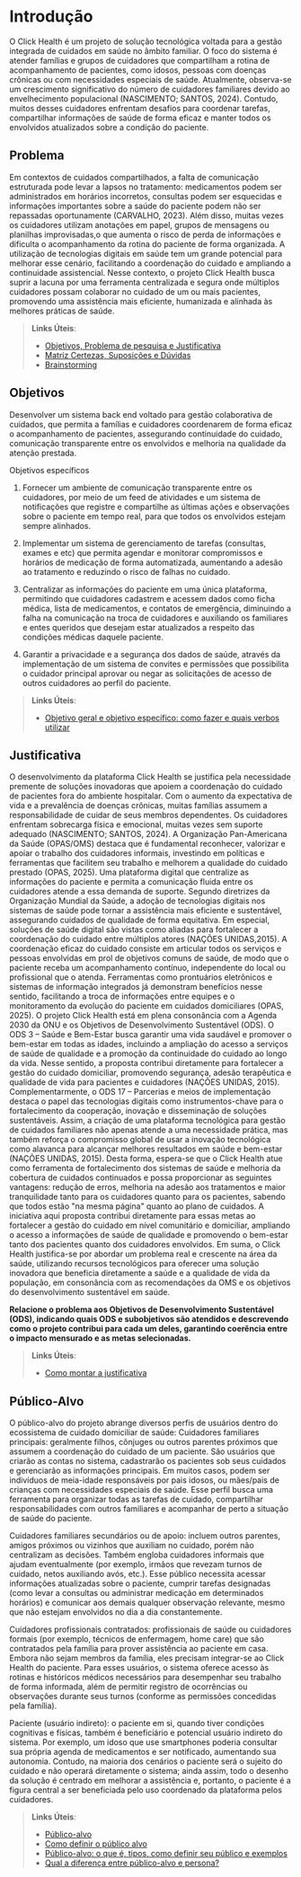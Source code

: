 # Introdução

O Click Health é um projeto de solução tecnológica voltada para a gestão integrada de cuidados em saúde no âmbito familiar. O foco do sistema é atender famílias e grupos de cuidadores que compartilham a rotina de acompanhamento de pacientes, como idosos, pessoas com doenças crônicas ou com necessidades especiais de saúde. 
Atualmente, observa-se um crescimento significativo do número de cuidadores familiares devido ao envelhecimento populacional (NASCIMENTO; SANTOS, 2024). Contudo, muitos desses cuidadores enfrentam desafios para coordenar tarefas, compartilhar informações de saúde de forma eficaz e manter todos os envolvidos atualizados sobre a condição do paciente.


## Problema

Em contextos de cuidados compartilhados, a falta de comunicação estruturada pode levar a lapsos no tratamento: medicamentos podem ser administrados em horários incorretos, consultas podem ser esquecidas e informações importantes sobre a saúde do paciente podem não ser repassadas oportunamente (CARVALHO, 2023).  Além disso, muitas vezes os cuidadores utilizam anotações em papel, grupos de mensagens ou planilhas improvisadas,o que aumenta o risco de perda de informações e dificulta o acompanhamento da rotina do paciente de forma organizada.
A utilização de tecnologias digitais em saúde tem um grande potencial para melhorar esse cenário, facilitando a coordenação do cuidado e ampliando a continuidade assistencial. Nesse contexto, o projeto Click Health busca suprir a lacuna por uma ferramenta centralizada e segura onde múltiplos cuidadores possam colaborar no cuidado de um ou mais pacientes, promovendo uma assistência mais eficiente, humanizada e alinhada às melhores práticas de saúde.

> **Links Úteis**:
> - [Objetivos, Problema de pesquisa e Justificativa](https://medium.com/@versioparole/objetivos-problema-de-pesquisa-e-justificativa-c98c8233b9c3)
> - [Matriz Certezas, Suposições e Dúvidas](https://medium.com/educa%C3%A7%C3%A3o-fora-da-caixa/matriz-certezas-suposi%C3%A7%C3%B5es-e-d%C3%BAvidas-fa2263633655)
> - [Brainstorming](https://www.euax.com.br/2018/09/brainstorming/)

## Objetivos

Desenvolver um sistema back end voltado para gestão colaborativa de cuidados, que permita a famílias e cuidadores coordenarem de forma eficaz o acompanhamento de pacientes, assegurando continuidade do cuidado, comunicação transparente entre os envolvidos e melhoria na qualidade da atenção prestada.

Objetivos específicos
1. Fornecer um ambiente de comunicação transparente entre os cuidadores, por meio de um feed de atividades e um sistema de notificações que registre e compartilhe as últimas ações e observações sobre o paciente em tempo real, para que todos os envolvidos estejam sempre alinhados.

2. Implementar um sistema de gerenciamento de tarefas (consultas, exames e etc) que permita agendar e monitorar compromissos e horários de medicação de forma automatizada, aumentando a adesão ao tratamento e reduzindo o risco de falhas no cuidado.

3. Centralizar as informações do paciente em uma única plataforma, permitindo que cuidadores cadastrem e acessem dados como ficha médica, lista de medicamentos, e contatos de emergência, diminuindo a falha na comunicação na troca de cuidadores e auxiliando os familiares e entes queridos que desejam estar atualizados a respeito das condições médicas daquele paciente.

4. Garantir a privacidade e a segurança dos dados de saúde, através da implementação de um sistema de convites e permissões que possibilita o cuidador principal aprovar ou negar as solicitações de acesso de outros cuidadores ao perfil do paciente.
> **Links Úteis**:
> - [Objetivo geral e objetivo específico: como fazer e quais verbos utilizar](https://blog.mettzer.com/diferenca-entre-objetivo-geral-e-objetivo-especifico/)

## Justificativa

 O desenvolvimento da plataforma Click Health se justifica pela necessidade premente de soluções inovadoras que apoiem a coordenação do cuidado de pacientes fora do ambiente hospitalar. Com o aumento da expectativa de vida e a prevalência de doenças crônicas, muitas famílias assumem a responsabilidade de cuidar de seus membros dependentes. Os cuidadores enfrentam sobrecarga física e emocional, muitas vezes sem suporte adequado  (NASCIMENTO; SANTOS, 2024). A Organização Pan-Americana da Saúde (OPAS/OMS) destaca que é fundamental reconhecer, valorizar e apoiar o trabalho dos cuidadores informais, investindo em políticas e ferramentas que facilitem seu trabalho e melhorem a qualidade do cuidado prestado (OPAS, 2025).
 Uma plataforma digital que centralize as informações do paciente e permita a comunicação fluida entre os cuidadores atende a essa demanda de suporte. Segundo diretrizes da Organização Mundial da Saúde, a adoção de tecnologias digitais nos sistemas de saúde pode tornar a assistência mais eficiente e sustentável, assegurando cuidados de qualidade de forma equitativa. Em especial, soluções de saúde digital são vistas como aliadas para fortalecer a coordenação do cuidado entre múltiplos atores (NAÇÕES UNIDAS,2015). 
 A coordenação eficaz do cuidado consiste em articular todos os serviços e pessoas envolvidas em prol de objetivos comuns de saúde, de modo que o paciente receba um acompanhamento contínuo, independente do local ou profissional que o atenda. Ferramentas como prontuários eletrônicos e sistemas de informação integrados já demonstram benefícios nesse sentido, facilitando a troca de informações entre equipes e o monitoramento da evolução do paciente em cuidados domiciliares (OPAS, 2025). 
 O projeto Click Health está em plena consonância com a Agenda 2030 da ONU e os Objetivos de   Desenvolvimento Sustentável (ODS). O ODS 3 – Saúde e Bem-Estar busca garantir uma vida saudável e promover o bem-estar em todas as idades, incluindo a ampliação do acesso a serviços de saúde de qualidade e a promoção da continuidade do cuidado ao longo da vida. Nesse sentido, a proposta contribui diretamente para fortalecer a gestão do cuidado domiciliar, promovendo segurança, adesão terapêutica e qualidade de vida para pacientes e cuidadores (NAÇÕES UNIDAS, 2015).
 Complementarmente, o ODS 17 – Parcerias e meios de implementação destaca o papel das tecnologias digitais como instrumentos-chave para o fortalecimento da cooperação, inovação e disseminação de soluções sustentáveis. Assim, a criação de uma plataforma tecnológica para gestão de cuidados familiares não apenas atende a uma necessidade prática, mas também reforça o compromisso global de usar a inovação tecnológica como alavanca para alcançar melhores resultados em saúde e bem-estar  (NAÇÕES UNIDAS, 2015).
 Desta forma, espera-se que o Click Health atue como ferramenta de fortalecimento dos sistemas de saúde e melhoria da cobertura de cuidados continuados e possa proporcionar as seguintes vantagens: redução de erros, melhoria na adesão aos tratamentos e maior tranquilidade tanto para os cuidadores quanto para os pacientes, sabendo que todos estão "na mesma página" quanto ao plano de cuidados. A iniciativa aqui proposta contribui diretamente para essas metas ao fortalecer a gestão do cuidado em nível comunitário e domiciliar, ampliando o acesso a informações de saúde de qualidade e promovendo o bem-estar tanto dos pacientes quanto dos cuidadores envolvidos.
 Em suma, o Click Health  justifica-se por abordar um problema real e crescente na área da saúde, utilizando recursos tecnológicos para oferecer uma solução inovadora que beneficia diretamente a saúde e a qualidade de vida da população, em consonância com as recomendações da OMS e os objetivos do desenvolvimento sustentável em saúde.


**Relacione o problema aos Objetivos de Desenvolvimento Sustentável (ODS), indicando quais ODS e subobjetivos são atendidos e descrevendo como o projeto contribui para cada um deles, garantindo coerência entre o impacto mensurado e as metas selecionadas.**

> **Links Úteis**:
> - [Como montar a justificativa](https://guiadamonografia.com.br/como-montar-justificativa-do-tcc/)

## Público-Alvo

O público-alvo do projeto abrange diversos perfis de usuários dentro do ecossistema de cuidado domiciliar de saúde:
Cuidadores familiares principais: geralmente filhos, cônjuges ou outros parentes próximos que assumem a coordenação do cuidado de um paciente. São usuários que criarão as contas no sistema, cadastrarão os pacientes sob seus cuidados e gerenciarão as informações principais. Em muitos casos, podem ser indivíduos de meia-idade responsáveis por pais idosos, ou mães/pais de crianças com necessidades especiais de saúde. Esse perfil busca uma ferramenta para organizar todas as tarefas de cuidado, compartilhar responsabilidades com outros familiares e acompanhar de perto a situação de saúde do paciente.


Cuidadores familiares secundários ou de apoio: incluem outros parentes, amigos próximos ou vizinhos que auxiliam no cuidado, porém não centralizam as decisões. Também engloba cuidadores informais que ajudam eventualmente (por exemplo, irmãos que revezam turnos de cuidado, netos auxiliando avós, etc.). Esse público necessita acessar informações atualizadas sobre o paciente, cumprir tarefas designadas (como levar a consultas ou administrar medicação em determinados horários) e comunicar aos demais qualquer observação relevante, mesmo que não estejam envolvidos no dia a dia constantemente.


Cuidadores profissionais contratados: profissionais de saúde ou cuidadores formais (por exemplo, técnicos de enfermagem, home care) que são contratados pela família para prover assistência ao paciente em casa. Embora não sejam membros da família, eles precisam integrar-se ao Click Health do paciente. Para esses usuários, o sistema oferece acesso às rotinas e históricos médicos necessários para desempenhar seu trabalho de forma informada, além de permitir registro de ocorrências ou observações durante seus turnos (conforme as permissões concedidas pela família).


Paciente (usuário indireto): o paciente em si, quando tiver condições cognitivas e físicas, também é beneficiário e potencial usuário indireto do sistema. Por exemplo, um idoso que use smartphones poderia consultar sua própria agenda de medicamentos e ser notificado, aumentando sua autonomia. Contudo, na maioria dos cenários o paciente será o sujeito do cuidado e não operará diretamente o sistema; ainda assim, todo o desenho da solução é centrado em melhorar a assistência e, portanto, o paciente é a figura central a ser beneficiada pelo uso coordenado da plataforma pelos cuidadores.

> **Links Úteis**:
> - [Público-alvo](https://blog.hotmart.com/pt-br/publico-alvo/)
> - [Como definir o público alvo](https://exame.com/pme/5-dicas-essenciais-para-definir-o-publico-alvo-do-seu-negocio/)
> - [Público-alvo: o que é, tipos, como definir seu público e exemplos](https://klickpages.com.br/blog/publico-alvo-o-que-e/)
> - [Qual a diferença entre público-alvo e persona?](https://rockcontent.com/blog/diferenca-publico-alvo-e-persona/)
